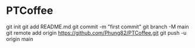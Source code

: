 # PTCoffee
git init
git add README.md
git commit -m "first commit"
git branch -M main
git remote add origin https://github.com/Phung82/PTCoffee.git
git push -u origin main
